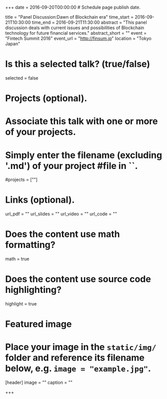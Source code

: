 +++
date = 2016-09-20T00:00:00  # Schedule page publish date.

title = "Panel Discussion:Dawn of Blockchain era"
time_start = 2016-09-21T10:30:00
time_end = 2016-09-21T11:30:00
abstract = "This panel discussion deals with current issues and possibilities of Blockchain technology for future financial services."
abstract_short = ""
event = "Fintech Summit 2016"
event_url = "http://finsum.jp"
location = "Tokyo Japan"

# Is this a selected talk? (true/false)
selected = false

# Projects (optional).
#   Associate this talk with one or more of your projects.
#   Simply enter the filename (excluding '.md') of your project #file in ``.
#projects = [""]

# Links (optional).
url_pdf = ""
url_slides = ""
url_video = ""
url_code = ""

# Does the content use math formatting?
math = true

# Does the content use source code highlighting?
highlight = true

# Featured image
# Place your image in the `static/img/` folder and reference its filename below, e.g. `image = "example.jpg"`.
[header]
image = ""
caption = ""

+++
